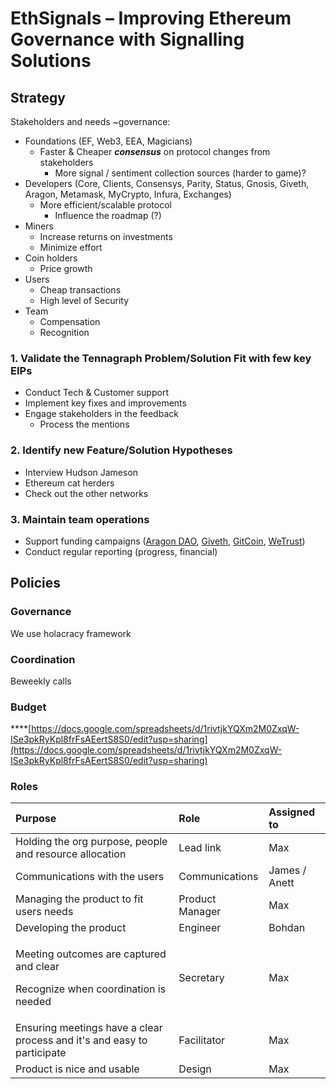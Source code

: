 # EthSignals – Improving Ethereum Governance with Signalling Solutions

## Strategy

Stakeholders and needs ~governance:

* Foundations \(EF, Web3, EEA, Magicians\)
  * Faster & Cheaper _**consensus**_ on protocol changes from stakeholders
    * More signal / sentiment collection sources \(harder to game\)?
* Developers \(Core, Clients, Consensys, Parity, Status, Gnosis, Giveth, Aragon, Metamask, MyCrypto, Infura, Exchanges\)
  * More efficient/scalable protocol
    * Influence the roadmap \(?\)
* Miners
  * Increase returns on investments
  * Minimize effort
* Coin holders
  * Price growth
* Users
  * Cheap transactions
  * High level of Security
* Team
  * Compensation
  * Recognition

### 1. Validate the Tennagraph Problem/Solution Fit with few key  EIPs

* Conduct Tech & Customer support
* Implement key fixes and improvements
* Engage stakeholders in the feedback
  * Process the mentions

### 2. Identify new Feature/Solution Hypotheses

* Interview Hudson Jameson
* Ethereum cat herders
* Check out the other networks

### 3. Maintain team operations

* Support funding campaigns \([Aragon DAO](https://mainnet.aragon.org/#/tenna.aragonid.eth/0x77886861218199f5d98c86f4e707a071cbb82ea5), [Giveth](https://beta.giveth.io/campaigns/5b51bdbdf8ba4732631989f5), [GitCoin](https://gitcoin.co/grants/85/tennagraph-minimum-bias-ethereum-signal-aggregat-2), [WeTrust](https://cryptounlocked.wetrust.io/tennagraph)\)
* Conduct regular reporting \(progress, financial\)

## Policies

### Governance

We use holacracy framework

### Coordination

Beweekly calls

### **Budget**

\*\*\*\*[https://docs.google.com/spreadsheets/d/1rivtjkYQXm2M0ZxqW-ISe3pkRyKpl8frFsAEertS8S0/edit?usp=sharing](https://docs.google.com/spreadsheets/d/1rivtjkYQXm2M0ZxqW-ISe3pkRyKpl8frFsAEertS8S0/edit?usp=sharing)

### Roles

<table>
  <thead>
    <tr>
      <th style="text-align:left">Purpose</th>
      <th style="text-align:left">Role</th>
      <th style="text-align:left">Assigned to</th>
    </tr>
  </thead>
  <tbody>
    <tr>
      <td style="text-align:left">Holding the org purpose, people and resource allocation</td>
      <td style="text-align:left">Lead link</td>
      <td style="text-align:left">Max</td>
    </tr>
    <tr>
      <td style="text-align:left">Communications with the users</td>
      <td style="text-align:left">Communications</td>
      <td style="text-align:left">James / Anett</td>
    </tr>
    <tr>
      <td style="text-align:left">Managing the product to fit users needs</td>
      <td style="text-align:left">Product Manager</td>
      <td style="text-align:left">Max</td>
    </tr>
    <tr>
      <td style="text-align:left">Developing the product</td>
      <td style="text-align:left">Engineer</td>
      <td style="text-align:left">Bohdan</td>
    </tr>
    <tr>
      <td style="text-align:left">
        <p>Meeting outcomes are captured and clear</p>
        <p>Recognize when coordination is needed</p>
      </td>
      <td style="text-align:left">Secretary</td>
      <td style="text-align:left">Max</td>
    </tr>
    <tr>
      <td style="text-align:left">Ensuring meetings have a clear process and it&apos;s and easy to participate</td>
      <td
      style="text-align:left">Facilitator</td>
        <td style="text-align:left">Max</td>
    </tr>
    <tr>
      <td style="text-align:left">Product is nice and usable</td>
      <td style="text-align:left">Design</td>
      <td style="text-align:left">Max</td>
    </tr>
  </tbody>
</table>